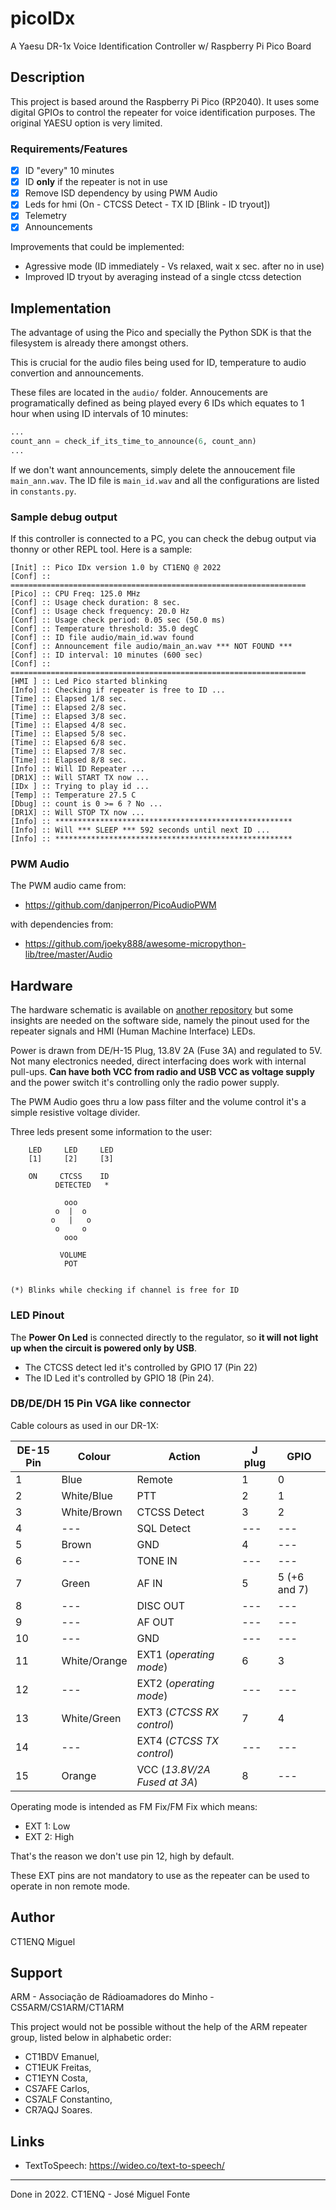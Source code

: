 # picoIDx
A Yaesu DR-1x Voice Identification Controller w/ Raspberry Pi Pico Board

## Description

This project is based around the Raspberry Pi Pico (RP2040). It uses some digital
GPIOs to control the repeater for voice identification purposes. The original YAESU
option is very limited. 

### Requirements/Features

- [x] ID "every" 10 minutes
- [x] ID **only** if the repeater is not in use
- [x] Remove ISD dependency by using PWM Audio
- [x] Leds for hmi (On - CTCSS Detect - TX ID [Blink - ID tryout])
- [x] Telemetry
- [x] Announcements

Improvements that could be implemented:

- Agressive mode (ID immediately - Vs relaxed, wait x sec. after no in use)
- Improved ID tryout by averaging instead of a single ctcss detection

## Implementation

The advantage of using the Pico and specially the Python
SDK is that the filesystem is already there amongst others.

This is crucial for the audio files being used for ID, temperature to audio 
convertion and announcements.

These files are located in the `audio/` folder. Annoucements are programatically
defined as being played every 6 IDs which equates to 1 hour when using ID intervals
of 10 minutes:

```python
...
count_ann = check_if_its_time_to_announce(6, count_ann)
...
```

If we don't want announcements, simply delete the annoucement file `main_ann.wav`.
The ID file is `main_id.wav` and all the configurations are listed in `constants.py`.

### Sample debug output

If this controller is connected to a PC, you can check the debug output via
thonny or other REPL tool. Here is a sample:

```text
[Init] :: Pico IDx version 1.0 by CT1ENQ @ 2022
[Conf] :: ==================================================================
[Pico] :: CPU Freq: 125.0 MHz
[Conf] :: Usage check duration: 8 sec.
[Conf] :: Usage check frequency: 20.0 Hz
[Conf] :: Usage check period: 0.05 sec (50.0 ms)
[Conf] :: Temperature threshold: 35.0 degC
[Conf] :: ID file audio/main_id.wav found
[Conf] :: Announcement file audio/main_an.wav *** NOT FOUND ***
[Conf] :: ID interval: 10 minutes (600 sec)
[Conf] :: ==================================================================
[HMI ] :: Led Pico started blinking
[Info] :: Checking if repeater is free to ID ...
[Time] :: Elapsed 1/8 sec.
[Time] :: Elapsed 2/8 sec.
[Time] :: Elapsed 3/8 sec.
[Time] :: Elapsed 4/8 sec.
[Time] :: Elapsed 5/8 sec.
[Time] :: Elapsed 6/8 sec.
[Time] :: Elapsed 7/8 sec.
[Time] :: Elapsed 8/8 sec.
[Info] :: Will ID Repeater ...
[DR1X] :: Will START TX now ...
[IDx ] :: Trying to play id ...
[Temp] :: Temperature 27.5 C
[Dbug] :: count is 0 >= 6 ? No ...
[DR1X] :: Will STOP TX now ...
[Info] :: *****************************************************
[Info] :: Will *** SLEEP *** 592 seconds until next ID ... 
[Info] :: *****************************************************
```

### PWM Audio

The PWM audio came from:

- https://github.com/danjperron/PicoAudioPWM

with dependencies from:

- https://github.com/joeky888/awesome-micropython-lib/tree/master/Audio

## Hardware

The hardware schematic is available on [another repository](https://github.com/phastmike/IDx_hardware) but some insights are
needed on the software side, namely the pinout used for the repeater signals and
HMI (Human Machine Interface) LEDs.

Power is drawn from DE/H-15 Plug, 13.8V 2A (Fuse 3A) and regulated to 5V.
Not many electronics needed, direct interfacing does work with internal pull-ups.
**Can have both VCC from radio and USB VCC as voltage supply** and the power switch
it's controlling only the radio power supply.

The PWM Audio goes thru a low pass filter and the volume control it's a simple
resistive voltage divider.

Three leds present some information to the user:

```text
    LED     LED     LED
    [1]     [2]     [3] 

    ON     CTCSS    ID
          DETECTED   *

            ooo
          o  |  o
         o   |   o
          o     o
            ooo

           VOLUME
			POT


(*) Blinks while checking if channel is free for ID
```

### LED Pinout

The **Power On Led** is connected directly to the regulator, so **it will not light up
when the circuit is powered only by USB**.

- The CTCSS detect led it's controlled by GPIO 17 (Pin 22)
- The ID Led it's controlled by GPIO 18 (Pin 24).

### DB/DE/DH 15 Pin VGA like connector

Cable colours as used in our DR-1X:

|DE-15 Pin|Colour|Action|J plug|GPIO|
|---------|------|------|------|----|
|1|Blue|Remote|1|0|
|2|White/Blue|PTT|2|1|
|3|White/Brown|CTCSS Detect |3|2|
|4|---|SQL Detect|---|---|
|5|Brown|GND|4|---|
|6|---|TONE IN|---|---|
|7|Green|AF IN|5|5 (+6 and 7)|
|8|---|DISC OUT|---|---|
|9|---|AF OUT|---|---|
|10|---|GND|---|---|
|11|White/Orange|EXT1 (*operating mode*)|6|3|
|12|---|EXT2 (*operating mode*)|---|---|
|13|White/Green|EXT3 (*CTCSS RX control*)|7|4|
|14|---|EXT4 (*CTCSS TX control*)|---|---|
|15|Orange|VCC (*13.8V/2A Fused at 3A*)|8|---|


Operating mode is intended as FM Fix/FM Fix which means:

- EXT 1: Low
- EXT 2: High

That's the reason we don't use pin 12, high by default.

These EXT pins are not mandatory to use as the repeater can be used to operate
in non remote mode.

## Author

CT1ENQ Miguel

## Support

ARM - Associação de Rádioamadores do Minho - CS5ARM/CS1ARM/CT1ARM

This project would not be possible without the help of the ARM repeater group,
listed below in alphabetic order: 

- CT1BDV Emanuel, 
- CT1EUK Freitas,
- CT1EYN Costa,
- CS7AFE Carlos,
- CS7ALF Constantino,
- CR7AQJ Soares.

## Links
- TextToSpeech: https://wideo.co/text-to-speech/

---

Done in 2022. CT1ENQ - José Miguel Fonte